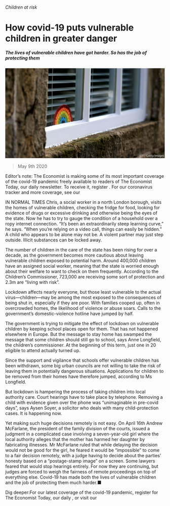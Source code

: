 ###### Children at risk

# How covid-19 puts vulnerable children in greater danger 

##### The lives of vulnerable children have got harder. So has the job of protecting them 

![image](images/20200509_BRP502.jpg) 

> May 9th 2020 

Editor’s note: The Economist is making some of its most important coverage of the covid-19 pandemic freely available to readers of The Economist Today, our daily newsletter. To receive it, register . For our coronavirus tracker and more coverage, see our 

IN NORMAL TIMES Chris, a social worker in a north London borough, visits the homes of vulnerable children, checking the fridge for food, looking for evidence of drugs or excessive drinking and otherwise being the eyes of the state. Now he has to try to gauge the condition of a household over a ropy internet connection. “It’s been an extraordinarily steep learning curve,” he says. “When you’re relying on a video call, things can easily be hidden.” A child who appears to be alone may not be. A violent partner may just step outside. Illicit substances can be locked away.

The number of children in the care of the state has been rising for over a decade, as the government becomes more cautious about leaving vulnerable children exposed to potential harm. Around 400,000 children have an assigned social worker, meaning that the state is worried enough about their welfare to want to check on them frequently. According to the Children’s Commissioner, 723,000 are receiving some sort of protection and 2.3m are “living with risk”.


Lockdown affects nearly everyone, but those least vulnerable to the actual virus—children—may be among the most exposed to the consequences of being shut in, especially if they are poor. With families cooped up, often in overcrowded homes, the likelihood of violence or abuse soars. Calls to the government’s domestic-violence hotline have jumped by half.

The government is trying to mitigate the effect of lockdown on vulnerable children by keeping school places open for them. That has not happened elsewhere in Europe. But the message to stay home has swamped the message that some children should still go to school, says Anne Longfield, the children’s commissioner. At the beginning of this term, just one in 20 eligible to attend actually turned up.

Since the support and vigilance that schools offer vulnerable children has been withdrawn, some big urban councils are not willing to take the risk of leaving them in potentially dangerous situations. Applications for children to be removed from their homes have therefore jumped, according to Ms Longfield.

But lockdown is hampering the process of taking children into local authority care. Court hearings have to take place by telephone. Removing a child with evidence given over the phone was “unimaginable in pre-covid days”, says Aysen Soyer, a solicitor who deals with many child-protection cases. It is happening now.

Yet making such huge decisions remotely is not easy. On April 16th Andrew McFarlane, the president of the family division of the courts, issued a judgment in a complicated case involving a seven-year-old girl where the local authority alleges that the mother has harmed her daughter by fabricating illnesses. Mr McFarlane ruled that while delaying the decision would not be good for the girl, he feared it would be “impossible” to come to a fair decision remotely, with a judge having to decide about the parties’ honesty based on a “postage-stamp image” on a screen. Some lawyers feared that would stop hearings entirely. For now they are continuing, but judges are forced to weigh the fairness of remote proceedings on top of everything else. Covid-19 has made both the lives of vulnerable children and the job of protecting them much harder.■

Dig deeper:For our latest coverage of the covid-19 pandemic, register for The Economist Today, our daily , or visit our 

